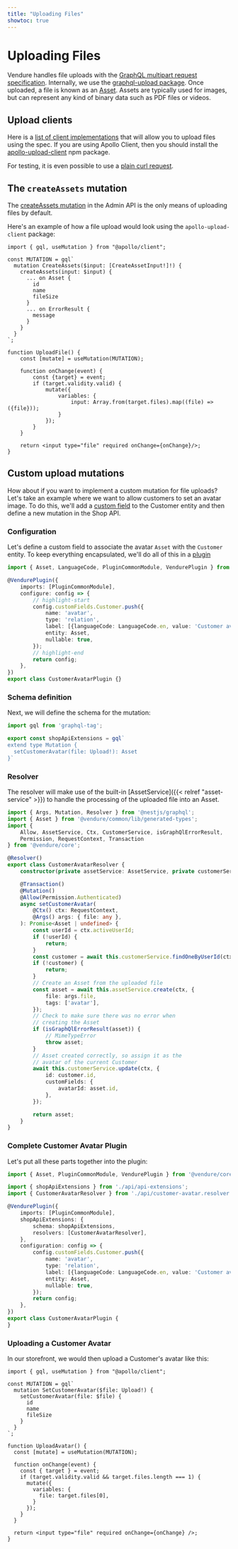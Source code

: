 ```yaml
---
title: "Uploading Files"
showtoc: true
---
```


# Uploading Files 

Vendure handles file uploads with the [GraphQL multipart request specification](https://github.com/jaydenseric/graphql-multipart-request-spec). Internally, we use the [graphql-upload package](https://github.com/jaydenseric/graphql-upload). Once uploaded, a file is known as an [Asset](/guides/core-concepts/images-assets/). Assets are typically used for images, but can represent any kind of binary data such as PDF files or videos.

## Upload clients

Here is a [list of client implementations](https://github.com/jaydenseric/graphql-multipart-request-spec#client) that will allow you to upload files using the spec. If you are using Apollo Client, then you should install the [apollo-upload-client](https://github.com/jaydenseric/apollo-upload-client) npm package.

For testing, it is even possible to use a [plain curl request](https://github.com/jaydenseric/graphql-multipart-request-spec#single-file).

## The `createAssets` mutation

The [createAssets mutation](/reference/graphql-api/admin/mutations/#createassets) in the Admin API is the only means of uploading files by default. 

Here's an example of how a file upload would look using the `apollo-upload-client` package:

```tsx
import { gql, useMutation } from "@apollo/client";

const MUTATION = gql`
  mutation CreateAssets($input: [CreateAssetInput!]!) {
    createAssets(input: $input) {
      ... on Asset {
        id
        name
        fileSize
      }
      ... on ErrorResult {
        message
      }
    }
  }
`;

function UploadFile() {
    const [mutate] = useMutation(MUTATION);

    function onChange(event) {
        const {target} = event;
        if (target.validity.valid) {
            mutate({
                variables: {
                    input: Array.from(target.files).map((file) => ({file}));
                }
            });
        }
    }

    return <input type="file" required onChange={onChange}/>;
}
```

## Custom upload mutations

How about if you want to implement a custom mutation for file uploads? Let's take an example where we want to allow customers to set an avatar image. To do this, we'll add a [custom field](/guides/developer-guide/custom-fields/) to the Customer entity and then define a new mutation in the Shop API.

### Configuration

Let's define a custom field to associate the avatar `Asset` with the `Customer` entity. To keep everything encapsulated, we'll do all of this in a [plugin](/guides/developer-guide/plugins/)

```ts title="src/plugins/customer-avatar/customer-avatar.plugin.ts"
import { Asset, LanguageCode, PluginCommonModule, VendurePlugin } from '@vendure/core';

@VendurePlugin({
    imports: [PluginCommonModule],
    configure: config => {
        // highlight-start
        config.customFields.Customer.push({
            name: 'avatar',
            type: 'relation',
            label: [{languageCode: LanguageCode.en, value: 'Customer avatar'}],
            entity: Asset,
            nullable: true,
        });
        // highlight-end
        return config;
    },
})
export class CustomerAvatarPlugin {}
```

### Schema definition

Next, we will define the schema for the mutation:

```ts title="src/plugins/customer-avatar/api/api-extensions.ts"
import gql from 'graphql-tag';

export const shopApiExtensions = gql`
extend type Mutation {
  setCustomerAvatar(file: Upload!): Asset
}`
```

### Resolver

The resolver will make use of the built-in [AssetService]({{< relref "asset-service" >}}) to handle the processing of the uploaded file into an Asset.

```ts title="src/plugins/customer-avatar/api/customer-avatar.resolver.ts"
import { Args, Mutation, Resolver } from '@nestjs/graphql';
import { Asset } from '@vendure/common/lib/generated-types';
import {
    Allow, AssetService, Ctx, CustomerService, isGraphQlErrorResult,
    Permission, RequestContext, Transaction
} from '@vendure/core';

@Resolver()
export class CustomerAvatarResolver {
    constructor(private assetService: AssetService, private customerService: CustomerService) {}

    @Transaction()
    @Mutation()
    @Allow(Permission.Authenticated)
    async setCustomerAvatar(
        @Ctx() ctx: RequestContext,
        @Args() args: { file: any },
    ): Promise<Asset | undefined> {
        const userId = ctx.activeUserId;
        if (!userId) {
            return;
        }
        const customer = await this.customerService.findOneByUserId(ctx, userId);
        if (!customer) {
            return;
        }
        // Create an Asset from the uploaded file
        const asset = await this.assetService.create(ctx, {
            file: args.file,
            tags: ['avatar'],
        });
        // Check to make sure there was no error when
        // creating the Asset
        if (isGraphQlErrorResult(asset)) {
            // MimeTypeError
            throw asset;
        }
        // Asset created correctly, so assign it as the
        // avatar of the current Customer
        await this.customerService.update(ctx, {
            id: customer.id,
            customFields: {
                avatarId: asset.id,
            },
        });

        return asset;
    }
}
```

### Complete Customer Avatar Plugin

Let's put all these parts together into the plugin:

```ts
import { Asset, PluginCommonModule, VendurePlugin } from '@vendure/core';

import { shopApiExtensions } from './api/api-extensions';
import { CustomerAvatarResolver } from './api/customer-avatar.resolver';

@VendurePlugin({
    imports: [PluginCommonModule],
    shopApiExtensions: {
        schema: shopApiExtensions,
        resolvers: [CustomerAvatarResolver],
    },
    configuration: config => {
        config.customFields.Customer.push({
            name: 'avatar',
            type: 'relation',
            label: [{languageCode: LanguageCode.en, value: 'Customer avatar'}],
            entity: Asset,
            nullable: true,
        });
        return config;
    },
})
export class CustomerAvatarPlugin {
}
```

### Uploading a Customer Avatar

In our storefront, we would then upload a Customer's avatar like this:

```tsx
import { gql, useMutation } from "@apollo/client";

const MUTATION = gql`
  mutation SetCustomerAvatar($file: Upload!) {
    setCustomerAvatar(file: $file) {
      id
      name
      fileSize
    }
  }
`;

function UploadAvatar() {
  const [mutate] = useMutation(MUTATION);

  function onChange(event) {
    const { target } = event;  
    if (target.validity.valid && target.files.length === 1) {
      mutate({ 
        variables: {
          file: target.files[0],
        }  
      });
    }
  }

  return <input type="file" required onChange={onChange} />;
}
```
